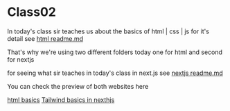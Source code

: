 # Class02

In today's class sir teaches us about the basics of html | css | js for it's detail see [html readme.md](./class02-html/README.md)

That's why we're using two different folders today one for html and second for nextjs

for seeing what sir teaches in today's class in next.js see [nextjs readme.md](./class02-nextjs/README.md)

You can check the preview of both websites here

[html basics](https://class02-html-basics.vercel.app/)
[Tailwind basics in nexthjs]()
